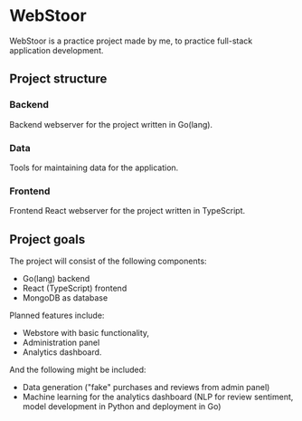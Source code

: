 # WebStoor

WebStoor is a practice project made by me, to practice full-stack application development.

## Project structure

### Backend

Backend webserver for the project written in Go(lang). 

### Data

Tools for maintaining data for the application.

### Frontend

Frontend React webserver for the project written in TypeScript.

## Project goals

The project will consist of the following components:
* Go(lang) backend
* React (TypeScript) frontend
* MongoDB as database

Planned features include:
* Webstore with basic functionality,
* Administration panel 
* Analytics dashboard.

And the following might be included:
* Data generation ("fake" purchases and reviews from admin panel)
* Machine learning for the analytics dashboard (NLP for review sentiment, model development in Python and deployment in Go)
